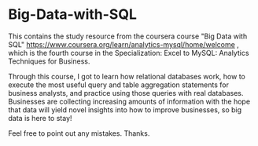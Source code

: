 # Big-Data-with-SQL

This contains the study resource from the coursera course "Big Data with SQL" https://www.coursera.org/learn/analytics-mysql/home/welcome , which is the fourth course in the Specialization: Excel to MySQL: Analytics Techniques for Business.

Through this course, I got to learn how relational databases work, how to execute the most useful query and table aggregation statements for business analysts, and practice using those queries with real databases. Businesses are collecting increasing amounts of information with the hope that data will yield novel insights into how to improve businesses, so big data is here to stay!

Feel free to point out any mistakes.
Thanks. 
